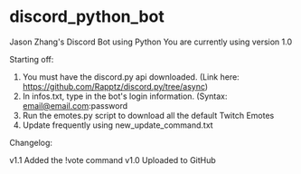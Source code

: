 # discord_python_bot
Jason Zhang's Discord Bot using Python
You are currently using version 1.0

Starting off:
  1. You must have the discord.py api downloaded. (Link here: https://github.com/Rapptz/discord.py/tree/async)
  2. In infos.txt, type in the bot's login information. (Syntax: email@email.com:password
  3. Run the emotes.py script to download all the default Twitch Emotes
  4. Update frequently using new_update_command.txt

Changelog:

  v1.1 Added the !vote command
  v1.0 Uploaded to GitHub
